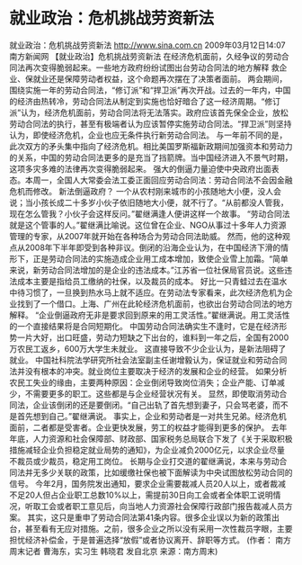# 就业政治：危机挑战劳资新法

就业政治：危机挑战劳资新法
http://www.sina.com.cn  2009年03月12日14:07   南方新闻网
【就业政治】危机挑战劳资新法
在经济危机面前，久经争议的劳动合同法再次变得脆弱起来。一些地方政府纷纷试图出台劳动合同法的地方解释
救企业、保就业还是保障劳动者权益，这个命题再次摆在了决策者面前。
两会期间，围绕实施一年的劳动合同法，“修订派”和“捍卫派”再次开战。过去的一年内，中国的经济由热转冷，劳动合同法从制定到实施也恰好暗合了这一经济周期。“修订派”认为，经济危机面前，劳动合同法将无法落实。政府应该首先保全企业，放松劳动合同法的执行，甚至有极端者认为应该暂停实施劳动合同法。“捍卫派”则坚持认为，即使经济危机，企业也应无条件执行新劳动合同法。
与一年前不同的是，此次双方的矛头集中指向了经济危机。相比美国罗斯福新政期间加强资本和劳动力的关系，中国的劳动合同法更多的是充当了挡箭牌。当中国经济进入不景气时期，这项多灾多难的法律再次变得脆弱起来。
强大的倒逼力量迫使中央政府出面表态。本周一，全国人大常委会法工委正面回应劳动合同法：劳动合同法不会因金融危机而修改。
新法倒逼政府？
一个从农村刚来城市的小孩随地大小便，没人会说；当小孩长成二十多岁小伙子依旧随地大小便，就不行了。“从前都没人管我，现在怎么管我？小伙子会这样反问。”翟继满逢人便讲这样一个故事。
“劳动合同法就是这个管事的人。”翟继满比喻说。这位曾在企业、NGO从事过十多年人力资源管理的专家，从2007年就开始在各种场合为劳动合同法助威。
然而，他的这种观点从2008年下半年即受到各种非议。倒闭的沿海企业认为，在中国经济下滑的情形下，正是劳动合同法的实施造成企业用工成本增加，致使企业雪上加霜。“简单来说，新劳动合同法增加的是企业的违法成本。”江苏省一位社保局官员说。这些违法成本主要是指给员工缴纳的社保，以及裁员的成本。
好比一只青蛙过去在温水中待习惯了，一旦换到热水马上就不适应。在劳动法专家看来，此次经济危机为企业找到了一个借口。上海、广州在此轮经济危机面前，也欲出台劳动合同法的地方解释。
“企业倒逼政府无非是要求回到原来的用工灵活性。”翟继满说。用工灵活性的一个直接结果将是合同短期化。
中国劳动合同法确实生不逢时，它是在经济形势一片大好，出口旺盛，劳动力短缺之下出台的，谁料到一年之后，全国有2000万农民工返乡，600万大学生未就业。
这直接导致不少企业认为，是新法阻碍了就业。
中国社科院法学研究所社会法室副主任谢增毅认为，保证就业和劳动合同法并没有根本的冲突。就业岗位主要取决于经济的发展和企业的经营。
如果分析农民工失业的缘由，主要两种原因：企业倒闭导致岗位消失；企业产能、订单减少，不需要更多的职工。这些都是与企业经营状况有关。
显然，即使取消劳动合同法，企业该倒闭的还是要倒闭。“自己出轨了首先想到妻子，只会骂老婆，而不是首先想到自己。”翟继满说。
事实上，企业和劳动者是一对共生兄弟。经济危机面前，二者都是受害者。企业更快发展，劳工的权益才能得到更多的保护。
去年年底，人力资源和社会保障部、财政部、国家税务总局联合下发了《关于采取积极措施减轻企业负担稳定就业局势的通知》，为企业减负2000亿元，以求企业尽量不裁员或少裁员，稳定用工岗位。
长期与企业打交道的翟继满说，本来与劳动合同法并无多少关联的政策，比如缓缴社保也被下面解读为中央试图放松劳动合同的信号。
今年2月，国务院发出通知，要求企业需要裁减人员20人以上，或者裁减不足20人但占企业职工总数10%以上，需提前30日向工会或者全体职工说明情况，听取工会或者职工意见后，向当地人力资源社会保障行政部门报告裁减人员方案。
其实，这只是重申了劳动合同法第41条内容。很多企业误以为新的政策出台，甚至看有无应对措施。之前，很多企业之所以没有采用一次性裁员字眼，主要担忧经济补偿金，于是普遍选择“放假”或者协议离开、辞职等方式。
(作者： 南方周末记者 曹海东，实习生 韩晓君 发自北京 来源：南方周末)

